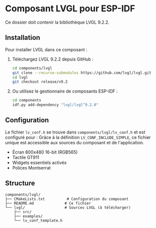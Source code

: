 # Composant LVGL pour ESP-IDF

Ce dossier doit contenir la bibliothèque LVGL 9.2.2.

## Installation

Pour installer LVGL dans ce composant :

1. Téléchargez LVGL 9.2.2 depuis GitHub :
   ```bash
   cd components/lvgl
   git clone --recurse-submodules https://github.com/lvgl/lvgl.git
   cd lvgl
   git checkout release/v9.2
   ```

2. Ou utilisez le gestionnaire de composants ESP-IDF :
   ```bash
   cd components
   idf.py add-dependency "lvgl/lvgl^9.2.0"
   ```

## Configuration

Le fichier `lv_conf.h` se trouve dans `components/lvgl/lv_conf.h` et est configuré pour :
Grâce à la définition `LV_CONF_INCLUDE_SIMPLE`, ce fichier unique est accessible aux sources du composant et de l'application.
- Écran 800x480 16-bit (RGB565)
- Tactile GT911
- Widgets essentiels activés
- Polices Montserrat

## Structure

```
components/lvgl/
├── CMakeLists.txt          # Configuration du composant
├── README.md              # Ce fichier
└── lvgl/                  # Sources LVGL (à télécharger)
    ├── src/
    ├── examples/
    └── lv_conf_template.h
```
